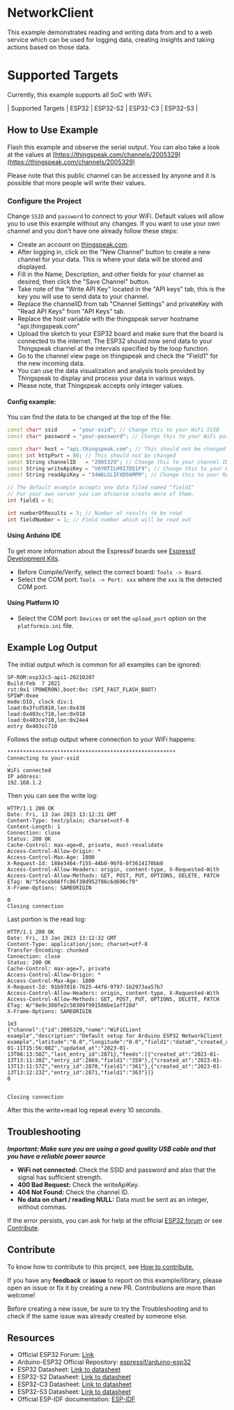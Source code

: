 # NetworkClient

This example demonstrates reading and writing data from and to a web service which can be used for logging data, creating insights and taking actions based on those data.

# Supported Targets

Currently, this example supports all SoC with WiFi.


| Supported Targets | ESP32 | ESP32-S2 | ESP32-C3 | ESP32-S3 |


## How to Use Example

Flash this example and observe the serial output. You can also take a look at the values at [https://thingspeak.com/channels/2005329](https://thingspeak.com/channels/2005329)

Please note that this public channel can be accessed by anyone and it is possible that more people will write their values.

### Configure the Project

Change `SSID` and `password` to connect to your WiFi.
Default values will allow you to use this example without any changes. If you want to use your own channel and you don't have one already follow these steps:

* Create an account on [thingspeak.com](https://www.thingspeak.com).
* After logging in, click on the "New Channel" button to create a new channel for your data. This is where your data will be stored and displayed.
* Fill in the Name, Description, and other fields for your channel as desired, then click the "Save Channel" button.
* Take note of the "Write API Key" located in the "API keys" tab, this is the key you will use to send data to your channel.
* Replace the channelID from tab "Channel Settings" and privateKey with "Read API Keys" from "API Keys" tab.
* Replace the host variable with the thingspeak server hostname "api.thingspeak.com"
* Upload the sketch to your ESP32 board and make sure that the board is connected to the internet. The ESP32 should now send data to your Thingspeak channel at the intervals specified by the loop function.
* Go to the channel view page on thingspeak and check the "Field1" for the new incoming data.
* You can use the data visualization and analysis tools provided by Thingspeak to display and process your data in various ways.
* Please note, that Thingspeak accepts only integer values.

#### Config example:

You can find the data to be changed at the top of the file:

```cpp
const char* ssid     = "your-ssid"; // Change this to your WiFi SSID
const char* password = "your-password"; // Change this to your WiFi password

const char* host = "api.thingspeak.com"; // This should not be changed
const int httpPort = 80; // This should not be changed
const String channelID   = "2005329"; // Change this to your channel ID
const String writeApiKey = "V6YOTILH9I7D51F9"; // Change this to your Write API key
const String readApiKey = "34W6LGLIFXD56MPM"; // Change this to your Read API key

// The default example accepts one data filed named "field1"
// For your own server you can ofcourse create more of them.
int field1 = 0;

int numberOfResults = 3; // Number of results to be read
int fieldNumber = 1; // Field number which will be read out
```

#### Using Arduino IDE

To get more information about the Espressif boards see [Espressif Development Kits](https://www.espressif.com/en/products/devkits).

* Before Compile/Verify, select the correct board: `Tools -> Board`.
* Select the COM port: `Tools -> Port: xxx` where the `xxx` is the detected COM port.

#### Using Platform IO

* Select the COM port: `Devices` or set the `upload_port` option on the `platformio.ini` file.

## Example Log Output

The initial output which is common for all examples can be ignored:
```
SP-ROM:esp32c3-api1-20210207
Build:Feb  7 2021
rst:0x1 (POWERON),boot:0xc (SPI_FAST_FLASH_BOOT)
SPIWP:0xee
mode:DIO, clock div:1
load:0x3fcd5810,len:0x438
load:0x403cc710,len:0x918
load:0x403ce710,len:0x24e4
entry 0x403cc710
```
Follows the setup output where connection to your WiFi happens:
```
******************************************************
Connecting to your-ssid
.
WiFi connected
IP address:
192.168.1.2
```
Then you can see the write log:
```
HTTP/1.1 200 OK
Date: Fri, 13 Jan 2023 13:12:31 GMT
Content-Type: text/plain; charset=utf-8
Content-Length: 1
Connection: close
Status: 200 OK
Cache-Control: max-age=0, private, must-revalidate
Access-Control-Allow-Origin: *
Access-Control-Max-Age: 1800
X-Request-Id: 188e3464-f155-44b0-96f6-0f3614170bb0
Access-Control-Allow-Headers: origin, content-type, X-Requested-With
Access-Control-Allow-Methods: GET, POST, PUT, OPTIONS, DELETE, PATCH
ETag: W/"5feceb66ffc86f38d952786c6d696c79"
X-Frame-Options: SAMEORIGIN

0
Closing connection
```
Last portion is the read log:
```
HTTP/1.1 200 OK
Date: Fri, 13 Jan 2023 13:12:32 GMT
Content-Type: application/json; charset=utf-8
Transfer-Encoding: chunked
Connection: close
Status: 200 OK
Cache-Control: max-age=7, private
Access-Control-Allow-Origin: *
Access-Control-Max-Age: 1800
X-Request-Id: 91b97016-7625-44f6-9797-1b2973aa57b7
Access-Control-Allow-Headers: origin, content-type, X-Requested-With
Access-Control-Allow-Methods: GET, POST, PUT, OPTIONS, DELETE, PATCH
ETag: W/"8e9c308fe2c50309f991586be1aff28d"
X-Frame-Options: SAMEORIGIN

1e3
{"channel":{"id":2005329,"name":"WiFiCLient example","description":"Default setup for Arduino ESP32 NetworkClient example","latitude":"0.0","longitude":"0.0","field1":"data0","created_at":"2023-01-11T15:56:08Z","updated_at":"2023-01-13T08:13:58Z","last_entry_id":2871},"feeds":[{"created_at":"2023-01-13T13:11:30Z","entry_id":2869,"field1":"359"},{"created_at":"2023-01-13T13:11:57Z","entry_id":2870,"field1":"361"},{"created_at":"2023-01-13T13:12:23Z","entry_id":2871,"field1":"363"}]}
0


Closing connection
```
After this the write+read log repeat every 10 seconds.


## Troubleshooting

***Important: Make sure you are using a good quality USB cable and that you have a reliable power source***

* **WiFi not connected:** Check the SSID and password and also that the signal has sufficient strength.
* **400 Bad Request:** Check the writeApiKey.
* **404 Not Found:** Check the channel ID.
* **No data on chart / reading NULL:** Data must be sent as an integer, without commas.

If the error persists, you can ask for help at the official [ESP32 forum](https://esp32.com) or see [Contribute](#contribute).

## Contribute

To know how to contribute to this project, see [How to contribute.](https://github.com/espressif/arduino-esp32/blob/master/CONTRIBUTING.rst)

If you have any **feedback** or **issue** to report on this example/library, please open an issue or fix it by creating a new PR. Contributions are more than welcome!

Before creating a new issue, be sure to try the Troubleshooting and to check if the same issue was already created by someone else.

## Resources

* Official ESP32 Forum: [Link](https://esp32.com)
* Arduino-ESP32 Official Repository: [espressif/arduino-esp32](https://github.com/espressif/arduino-esp32)
* ESP32 Datasheet: [Link to datasheet](https://www.espressif.com/sites/default/files/documentation/esp32_datasheet_en.pdf)
* ESP32-S2 Datasheet: [Link to datasheet](https://www.espressif.com/sites/default/files/documentation/esp32-s2_datasheet_en.pdf)
* ESP32-C3 Datasheet: [Link to datasheet](https://www.espressif.com/sites/default/files/documentation/esp32-c3_datasheet_en.pdf)
* ESP32-S3 Datasheet: [Link to datasheet](https://www.espressif.com/sites/default/files/documentation/esp32-s3_datasheet_en.pdf)
* Official ESP-IDF documentation: [ESP-IDF](https://idf.espressif.com)
